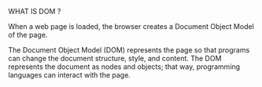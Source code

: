WHAT IS DOM ? 

When a web page is loaded, the browser creates a Document Object Model of the page.

The Document Object Model (DOM) represents the page so that programs can change the document structure, style, and content. The DOM represents the document as nodes and objects; that way, programming languages can interact with the page.